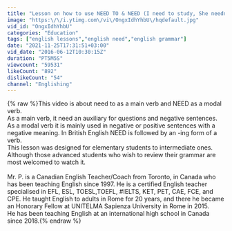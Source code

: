 ```yaml
---
title: "Lesson on how to use NEED TO & NEED (I need to study, She needn't worry about her exam)"
image: "https:\/\/i.ytimg.com\/vi\/OngxIdhYhbU\/hqdefault.jpg"
vid_id: "OngxIdhYhbU"
categories: "Education"
tags: ["english lessons","english need","english grammar"]
date: "2021-11-25T17:31:51+03:00"
vid_date: "2016-06-12T10:30:15Z"
duration: "PT5M5S"
viewcount: "59531"
likeCount: "892"
dislikeCount: "54"
channel: "Englishing"
---
```

{% raw %}This video is about need to as a main verb and NEED as a modal verb. <br />As a main verb, it need an auxiliary for questions and negative sentences. As a modal verb it is mainly used in negative or positive sentences with a negative meaning. In British English NEED is followed by an -ing form of a verb.<br />This lesson was designed for elementary students to intermediate ones. Although those advanced students who wish to review their grammar are most welcomed to watch it.<br /><br />Mr. P. is a Canadian English Teacher/Coach from Toronto, in Canada who has been teaching English since 1997. He is a certified English teacher specialised in EFL, ESL, TOESL,TOEFL, #IELTS, KET, PET, CAE, FCE, and CPE. He taught English to adults in Rome for 20 years, and there he became an Honorary Fellow at UNITELMA Sapienza University in Rome in 2015. <br />He has been teaching English at an international high school in Canada since 2018.{% endraw %}
